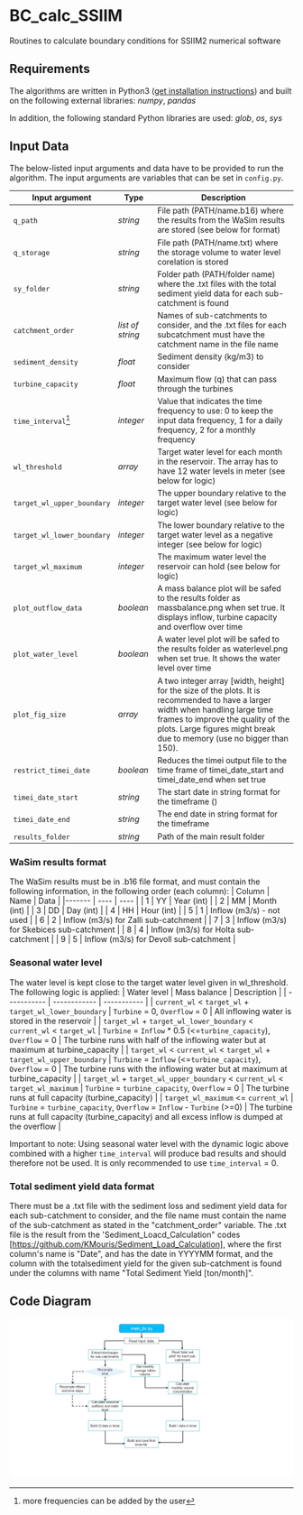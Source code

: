 # BC_calc_SSIIM

Routines to calculate boundary conditions for SSIIM2 numerical software

## Requirements

The algorithms are written in
Python3 ([get installation instructions](https://hydro-informatics.com/python-basics/pyinstall.html)) and built on the
following external libraries: *numpy*, *pandas*

In addition, the following standard Python libraries are used: *glob*, *os*, *sys*

## Input Data

The below-listed input arguments and data have to be provided to run the algorithm. The input arguments are variables
that can be set in `config.py`.

| Input argument             | Type             | Description                                                                                                                                                                                                                                    |
|----------------------------|------------------|------------------------------------------------------------------------------------------------------------------------------------------------------------------------------------------------------------------------------------------------|
| `q_path`                   | *string*         | File path (PATH/name.b16) where the results from the WaSim results are stored (see below for format)                                                                                                                                           |
| `q_storage`                | *string*         | File path (PATH/name.txt) where the storage volume to water level corelation is stored                                                                                                                                                         |
| `sy_folder`                | *string*         | Folder path (PATH/folder name) where the .txt files with the total sediment yield data for each sub-catchment is found                                                                                                                         |
| `catchment_order`          | *list of string* | Names of sub-catchments to consider, and the .txt files for each subcatchment must have the catchment name in the file name                                                                                                                    |
| `sediment_density`         | *float*          | Sediment density (kg/m3) to consider                                                                                                                                                                                                           |
| `turbine_capacity`         | *float*          | Maximum flow (q) that can pass through the turbines                                                                                                                                                                                            |
| `time_interval`[^1]        | *integer*        | Value that indicates the time frequency to use: 0 to keep the input data frequency, 1 for a daily frequency, 2 for a monthly frequency                                                                                                         |
| `wl_threshold`             | *array*          | Target water level for each month in the reservoir. The array has to have 12 water levels in meter (see below for logic)                                                                                                                       |
| `target_wl_upper_boundary` | *integer*        | The upper boundary relative to the target water level (see below for logic)                                                                                                                                                                    |
| `target_wl_lower_boundary` | *integer*        | The lower boundary relative to the target water level as a negative integer (see below for logic)                                                                                                                                              |
| `target_wl_maximum`        | *integer*        | The maximum water level the reservoir can hold  (see below for logic)                                                                                                                                                                          |
| `plot_outflow_data`        | *boolean*        | A mass balance plot will be safed to the results folder as massbalance.png when set true. It displays inflow, turbine capacity and overflow over time                                                                                          |
| `plot_water_level`         | *boolean*        | A water level plot will be safed to the results folder as waterlevel.png when set true. It shows the water level over time                                                                                                                     |
| `plot_fig_size`            | *array*          | A two integer array [width, height] for the size of the plots. It is recommended to have a larger width when handling large time frames to improve the quality of the plots. Large figures might break due to memory (use no bigger than 150). |
| `restrict_timei_date`      | *boolean*        | Reduces the timei output file to the time frame of timei_date_start and timei_date_end when set true                                                                                                                                           |
| `timei_date_start`         | *string*         | The start date in string format for the timeframe ()                                                                                                                                                                                           |
| `timei_date_end`           | *string*         | The end date in string format for the timeframe                                                                                                                                                                                                |
| `results_folder`           | *string*         | Path of the main result folder                                                                                                                                                                                                                 |

[^1]:more frequencies can be added by the user

### WaSim results format

The WaSim results must be in .b16 file format, and must contain the following information, in the following order (each
column):
| Column | Name | Data |
|------- | ---- | ---- |
| 1 | YY | Year (int) |
| 2 | MM | Month (int) |
| 3 | DD | Day (int) |
| 4 | HH | Hour (int) |
| 5 | 1 | Inflow (m3/s) - not used |
| 6 | 2 | Inflow (m3/s) for Zalli sub-catchment |
| 7 | 3 | Inflow (m3/s) for Skebices sub-catchment |
| 8 | 4 | Inflow (m3/s) for Holta sub-catchment |
| 9 | 5 | Inflow (m3/s) for Devoll sub-catchment |

### Seasonal water level

The water level is kept close to the target water level given in wl_threshold. The following logic is applied:
| Water level | Mass balance | Description |
| ----------- | ------------ | ----------- |
| `current_wl` < `target_wl` + `target_wl_lower_boundary` | `Turbine` = 0, `Overflow` = 0 | All inflowing water is stored in the reservoir |
| `target_wl` + `target_wl_lower_boundary` < `current_wl` < `target_wl` | `Turbine` = `Inflow` * 0.5 (<=`turbine_capacity`), `Overflow` = 0 | The turbine runs with half of the inflowing water but at maximum at turbine_capacity |
| `target_wl` < `current_wl` < `target_wl` + `target_wl_upper_boundary` | `Turbine` = `Inflow` (<=`turbine_capacity`), `Overflow` = 0 | The turbine runs with the inflowing water but at maximum at turbine_capacity |
| `target_wl` + `target_wl_upper_boundary` < `current_wl` < `target_wl_maximum` | `Turbine` = `turbine_capacity`, `Overflow` = 0 | The turbine runs at full capacity (turbine_capacity) |
| `target_wl_maximum` <= `current_wl` | `Turbine` = `turbine_capacity`, `Overflow` = `Inflow` - `Turbine` (>=0) | The turbine runs at full capacity (turbine_capacity) and all excess inflow is dumped at the overflow |

Important to note: Using seasonal water level with the dynamic logic above combined with a higher `time_interval` will
produce bad results and should therefore not be used. It is only recommended to use `time_interval` = 0.

### Total sediment yield data format

There must be a .txt file with the sediment loss and sediment yield data for each sub-catchment to consider, and the
file name must contain the name of the sub-catchment as stated in the "catchment_order" variable. The .txt file is the
result from the 'Sediment_Loacd_Calculation" codes [https://github.com/KMouris/Sediment_Load_Calculation], where the
first column's name is "Date", and has the date in YYYYMM format, and the column with the totalsediment yield for the
given sub-catchment is found under the columns with name "Total Sediment Yield [ton/month]".

## Code Diagram

![](Images/Diagram_1.jpg)
